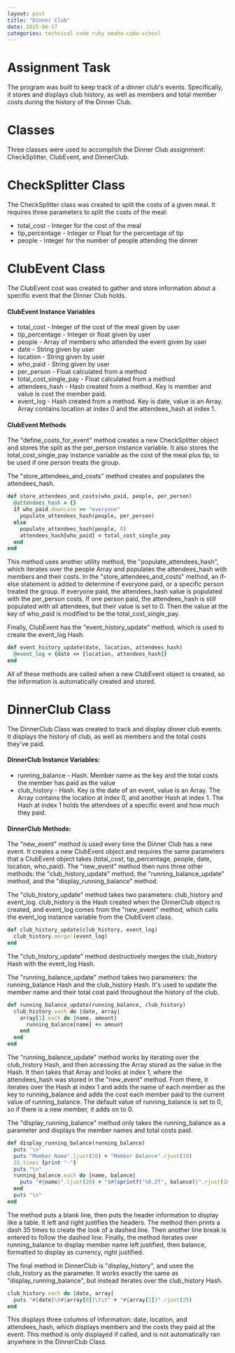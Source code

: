 ```yaml
---
layout: post
title: "Dinner Club"
date: 2015-06-17
categories: technical code ruby omaha-code-school
---
```


# Assignment Task
The program was built to keep track of a dinner club's events. Specifically, it stores and displays club history, as well as members and total member costs during the history of the Dinner Club.

# Classes
Three classes were used to accomplish the Dinner Club assignment: CheckSplitter, ClubEvent, and DinnerClub.

# CheckSplitter Class
The CheckSplitter class was created to split the costs of a given meal. It requires three parameters to split the costs of the meal:

- total_cost - Integer for the cost of the meal
- tip_percentage - Integer or Float for the percentage of tip
- people - Integer for the number of people attending the dinner

# ClubEvent Class
The ClubEvent cost was created to gather and store information about a specific event that the Dinner Club holds.

#### ClubEvent Instance Variables

- total_cost - Integer of the cost of the meal given by user
- tip_percentage - Integer or float given by user
- people - Array of members who attended the event given by user
- date - String given by user
- location - String given by user
- who_paid - String given by user
- per_person - Float calculated from a method
- total\_cost\_single_pay - Float calculated from a method
- attendees_hash - Hash created from a method. Key is member and value is cost the member paid.
- event\_log - Hash created from a method. Key is date, value is an Array. Array contains location at index 0 and the attendees_hash at index 1.

#### ClubEvent Methods
The "define\_costs\_for\_event" method creates a new CheckSplitter object and stores the split as the per\_person instance variable. It also stores the total\_cost\_single\_pay instance variable as the cost of the meal plus tip, to be used if one person treats the group.

The "store\_attendees\_and\_costs" method creates and populates the attendees\_hash.

~~~ruby
def store_attendees_and_costs(who_paid, people, per_person)
  @attendees_hash = {}
  if who_paid.downcase == "everyone"
    populate_attendees_hash(people, per_person)
  else
    populate_attendees_hash(people, 0)
    attendees_hash[who_paid] = total_cost_single_pay
  end
end
~~~

This method uses another utility method, the "populate\_attendees\_hash", which iterates over the people Array and populates the attendees\_hash with members and their costs.  In the "store\_attendees\_and\_costs" method, an if-else statement is added to determine if everyone paid, or a specific person treated the group. If everyone paid, the attendees\_hash value is populated with the per_person costs. If one person paid, the attendees\_hash is still populated with all attendees, but their value is set to 0. Then the value at the key of who\_paid is modified to be the total\_cost\_single\_pay.

Finally, ClubEvent has the "event\_history\_update" method, which is used to create the event\_log Hash.

~~~ruby
def event_history_update(date, location, attendees_hash)
  @event_log = {date => [location, attendees_hash]}
end
~~~

All of these methods are called when a new ClubEvent object is created, so the information is automatically created and stored.

# DinnerClub Class
The DinnerClub Class was created to track and display dinner club events. It displays the history of club, as well as members and the total costs they've paid.

#### DinnerClub Instance Variables:
- running\_balance - Hash. Member name as the key and the total costs the member has paid as the value
- club\_history - Hash. Key is the date of an event, value is an Array. The Array contains the location at index 0, and another Hash at index 1. The Hash at index 1 holds the attendees of a specific event and how much they paid.

#### DinnerClub Methods:
The "new\_event" method is used every time the Dinner Club has a new event. It creates a new ClubEvent object and requires the same parameters that a ClubEvent object takes (total\_cost, tip\_percentage, people, date, location, who\_paid). The "new\_event" method then runs three other methods: the "club\_history\_update" method, the "running\_balance\_update" method, and the "display\_running\_balance" method.

The "club\_history\_update" method takes two parameters: club\_history and event\_log. club\_history is the Hash created when the DinnerClub object is created, and event\_log comes from the "new\_event" method, which calls the event\_log instance variable from the ClubEvent class.

~~~ruby
def club_history_update(club_history, event_log)
  club_history.merge!(event_log)
end
~~~

The "club\_history\_update" method destructively merges the club\_history Hash with the event\_log Hash.

The "running\_balance\_update" method takes two parameters: the running\_balance Hash and the club\_history Hash. It's used to update the member name and their total cost paid throughout the history of the club.

~~~ruby
def running_balance_update(running_balance, club_history)
  club_history.each do |date, array|
    array[1].each do |name, amount|
      running_balance[name] += amount
    end
  end
end
~~~

The "running\_balance\_update" method works by iterating over the club\_history Hash, and then accessing the Array stored as the value in the Hash. It then takes that Array and looks at index 1, where the attendees\_hash was stored in the "new\_event" method. From there, it iterates over the Hash at index 1 and adds the name of each member as the key to running\_balance and adds the cost each member paid to the current value of running\_balance. The default value of running\_balance is set to 0, so if there is a new member, it adds on to 0.

The "display\_running\_balance" method only takes the running\_balance as a parameter and displays the member names and total costs paid.

~~~ruby
def display_running_balance(running_balance)
  puts "\n"
  puts "Member Name".ljust(20) + "Member Balance".rjust(10)
  35.times {print "-"}
  puts "\n"
  running_balance.each do |name, balance|
    puts "#{name}".ljust(20) + "$#{sprintf("%0.2f", balance)}".rjust(10)
  end
  puts "\n"
end
~~~

The method puts a blank line, then puts the header information to display like a table. It left and right justifies the headers. The method then prints a dash 35 times to create the look of a dashed line. Then another line break is entered to follow the dashed line. Finally, the method iterates over running\_balance to display member name left justified, then balance, formatted to display as currency, right justified.

The final method in DinnerClub is "display\_history", and uses the club\_history as the parameter. It works exactly the same as "display\_running\_balance", but instead iterates over the club\_history Hash.

~~~ruby
club_history.each do |date, array|
  puts "#{date}\t#{array[0]}\t\t" + "#{array[1]}".rjust(25)
end
~~~

This displays three columns of information: date, location, and attendees\_hash, which displays members and the costs they paid at the event.  This method is only displayed if called, and is not automatically ran anywhere in the DinnerClub Class.
